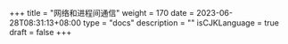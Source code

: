 +++
title = "网络和进程间通信"
weight = 170
date = 2023-06-28T08:31:13+08:00
type = "docs"
description = ""
isCJKLanguage = true
draft = false
+++